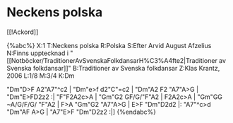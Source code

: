 # Neckens polska

[[!Ackord]]

{%abc%}
X:1
T:Neckens polska
R:Polska
S:Efter Arvid August Afzelius 
N:Finns upptecknad i "[[Notböcker/TraditionerAvSvenskaFolkdansarH%C3%A4fte2|Traditioner av Svenska folkdansar]]"
B:Traditioner av Svenska folkdansar
Z:Klas Krantz, 2006
L:1/8
M:3/4
K:Dm

"Dm"D>F A2"A7"^c2 | "Dm"e>f d2"C"=c2 | "Dm"A2 F2 "A7"A>G | "Dm"E>FD2z2 :|
"F"F2A2c>A | "Gm"G2 GF/G/"F"A2 | F2A2c>A | "Gm"GG ~A/G/F/G/ "F"A2 |
F>A "Gm"G2 "A7"A>G | E>F "Dm"D2d2 |: "A7"^c>d "Dm"AF A>G | "A7"E>F "Dm"D2z2 :|]
{%endabc%}

